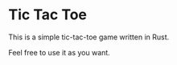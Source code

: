 # Tic Tac Toe

This is a simple tic-tac-toe game written in Rust.

Feel free to use it as you want.
